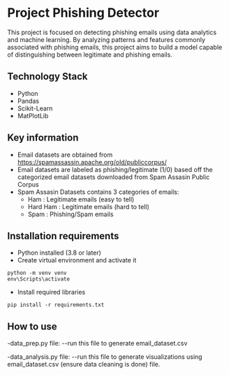 # Project Phishing Detector

This project is focused on detecting phishing emails using data analytics and machine learning. By analyzing patterns and features commonly associated with phishing emails, this project aims to build a model capable of distinguishing between legitimate and phishing emails.

## Technology Stack
- Python
- Pandas
- Scikit-Learn
- MatPlotLib

## Key information

- Email datasets are obtained from https://spamassassin.apache.org/old/publiccorpus/
- Email datasets are labeled as phishing/legitimate (1/0) based off the categorized email datasets downloaded from Spam Assasin Public Corpus
- Spam Assasin Datasets contains 3 categories of emails:
  - Ham : Legitimate emails (easy to tell)
  - Hard Ham : Legitimate emails (hard to tell)
  - Spam : Phishing/Spam emails

## Installation requirements

- Python installed (3.8 or later)
- Create virtual environment and activate it

```
python -m venv venv
env\Scripts\activate
```
- Install required libraries
```
pip install -r requirements.txt
```

## How to use
-data_prep.py file: 
--run this file to generate email_dataset.csv

-data_analysis.py file:
--run this file to generate visualizations using email_dataset.csv (ensure data cleaning is done) file.